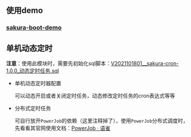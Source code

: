## 使用demo

### [sakura-boot-demo](https://github.com/yanjingfan/sakura-boot-demo)



## 单机动态定时

**注意**：使用此模块时，需要先初始化sql脚本：[V2021101801__sakura-cron-1.0.0_动态定时任务.sql](https://github.com/yanjingfan/sakura-boot-demo/blob/master/web/src/main/resources/db/migration/V2021101801__sakura-cron-1.0.0_%E5%8A%A8%E6%80%81%E5%AE%9A%E6%97%B6%E4%BB%BB%E5%8A%A1.sql)

+ 单机动态定时器配置
  
  可以动态开启或者关闭定时任务，动态修改定时任务的cron表达式等等

+ 分布式定时任务
  
  可自行放开`PowerJob`的依赖（这里注释掉了），使用`PowerJob`分布式调度时，先看看其官网使用文档：[PowerJob · 语雀 ](https://www.yuque.com/powerjob/guidence/intro)

